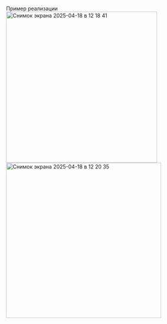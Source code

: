 Пример реализации
<img width="409" alt="Снимок экрана 2025-04-18 в 12 18 41" src="https://github.com/user-attachments/assets/0f9b87ff-6b6d-428f-b847-9223937b0ec1" />
<img width="420" alt="Снимок экрана 2025-04-18 в 12 20 35" src="https://github.com/user-attachments/assets/509a0921-1c24-49fe-846a-05db21deb876" />

